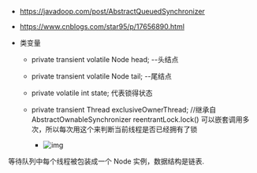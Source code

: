 - https://javadoop.com/post/AbstractQueuedSynchronizer

- https://www.cnblogs.com/star95/p/17656890.html

- 类变量

  - private transient volatile Node head; --头结点

  - private transient volatile Node tail; --尾结点

  - private volatile int state; 代表锁得状态

  - private transient Thread exclusiveOwnerThread; //继承自AbstractOwnableSynchronizer reentrantLock.lock() 可以嵌套调用多次，所以每次用这个来判断当前线程是否已经拥有了锁
    - ![img](https://leslieyedoc.oss-cn-shanghai.aliyuncs.com/note20250909-123416-8209378_e6c63544-6fc5-4f47-97c0-4abffa5ed8f0-20250909111435944.png)

等待队列中每个线程被包装成一个 Node 实例，数据结构是链表.

